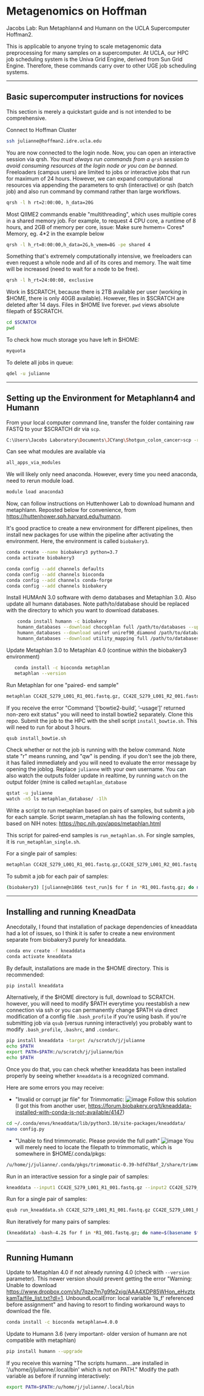 # Metagenomics on Hoffman
Jacobs Lab: Run Metaphlann4 and Humann on the UCLA Supercomputer Hoffman2. 

This is applicable to anyone trying to scale metagenomic data preprocessing for many samples on a supercomputer. 
At UCLA, our HPC job scheduling system is the Univa Grid Engine, derived from Sun Grid Engine. Therefore, these commands carry over to other UGE job scheduling systems. 


---
## Basic supercomputer instructions for novices
This section is merely a quickstart guide and is not intended to be comprehensive.

Connect to Hoffman Cluster
```bash
ssh julianne@hoffman2.idre.ucla.edu
```
You are now connected to the login node. Now, you can open an interactive session via qrsh. *You must always run commands from a `qrsh` session to avoid consuming resources at the login node or you can be banned.* Freeloaders (campus users) are limited to jobs or interactive jobs that run for maximum of 24 hours. However, we can expand computational resources via appending the parameters to qrsh (interactive) or qsh (batch job) and also run command by command rather than large workflows.

```bash
qrsh -l h rt=2:00:00, h_data=20G
```
Most QIIME2 commands enable "multithreading", which uses multiple cores in a shared memory job. 
For example, to request 4 CPU core, a runtime of 8 hours, and 2GB of memory per core, issue:
Make sure hvmem= Cores* Memory, eg. 4*2 in the example below

```bash
qrsh -l h_rt=8:00:00,h_data=2G,h_vmem=8G -pe shared 4
```
Something that's extremely computationally intensive, we freeloaders can even request a whole node and all of its cores and memory. The wait time will be increased (need to wait for a node to be free).

```bash 
qrsh -l h_rt=24:00:00, exclusive 
```

Work in $SCRATCH, because there is 2TB available per user (working in $HOME, there is only 40GB available). However, files in $SCRATCH are deleted after 14 days. Files in $HOME live forever. `pwd` views absolute filepath of $SCRATCH.
```bash
cd $SCRATCH
pwd
```
To check how much storage you have left in $HOME: 
```bash
myquota
```
To delete all jobs in queue:
```bash
qdel -u julianne
```
---
## Setting up the Environment for Metaphlann4 and Humann

From your local computer command line, transfer the folder containing raw FASTQ to your $SCRATCH dir via `scp`. 

```bash 
C:\Users\Jacobs Laboratory\Documents\JCYang\Shotgun_colon_cancer>scp -r Shotgun_colon_cancer julianne@hoffman2.idre.ucla.edu:/u/scratch/j/julianne 
```

Can see what modules are available via 
```bash
all_apps_via_modules
```
We will likely only need anaconda. However, every time you need anaconda, need to rerun module load.
```bash
module load anaconda3
```
Now, can follow instructions on Huttenhower Lab to download humann and metaphlann. Reposted below for convenience, from https://huttenhower.sph.harvard.edu/humann.

It's good practice to create a new environment for different pipelines, then install new packages for use within the pipeline after activating the environment.
Here, the environment is called `biobakery3`.

```bash
conda create --name biobakery3 python=3.7
conda activate biobakery3
```
```bash
conda config --add channels defaults
conda config --add channels bioconda
conda config --add channels conda-forge
conda config --add channels biobakery
```
Install HUMAnN 3.0 software with demo databases and Metaphlan 3.0. Also update all humann databases. Note path/to/database should be replaced with the directory to which you want to download databases.

```bash
    conda install humann -c biobakery
    humann_databases --download chocophlan full /path/to/databases --update-config yes
    humann_databases --download uniref uniref90_diamond /path/to/databases --update-config yes
    humann_databases --download utility_mapping full /path/to/databases --update-config yes
```

Update Metaphlan 3.0 to Metaphlan 4.0 (continue within the biobakery3 environment)
```bash
   conda install -c bioconda metaphlan
   metaphlan --version
```

Run Metaphlan for one "paired- end sample"
```bash
metaphlan CC42E_S279_L001_R1_001.fastq.gz, CC42E_S279_L001_R2_001.fastq.gz --bowtie2out metagenome.bowtie2.bz2 --nproc 5 --input_type fastq -o profiled_metagenome.txt
```

If you receive the error "Command ‘[‘bowtie2-build’, ‘–usage’]’ returned non-zero exit status"
you will need to install bowtie2 separately. Clone this repo. Submit the job to the HPC with the shell script `install_bowtie.sh`. This will need to run for about 3 hours.

```bash
qsub install_bowtie.sh
```

Check whether or not the job is running with the below command. Note state "r" means running, and "qw" is pending. if you don't see the job there, it has failed immediately and you will need to evaluate the error message by opening the joblog. Replace `julianne` with your own username. You can also watch the outputs folder update in realtime, by running `watch` on the output folder (mine is called `metaphlan_database`

```bash
qstat -u julianne
watch -n5 ls metaphlan_database/ -1lh
```
Write a script to run metaphlan based on pairs of samples, but submit a job for each sample. Script swarm_metaplan.sh has the following contents, based on NIH notes: https://hpc.nih.gov/apps/metaphlan.html

This script for paired-end samples is `run_metaphlan.sh`. For single samples, it is `run_metaphlan_single.sh`.

For a single pair of samples:
```bash
metaphlan CC42E_S279_L001_R1_001.fastq.gz,CC42E_S279_L001_R2_001.fastq.gz --bowtie2out metagenome.bowtie2.bz2 --nproc 4 --input_type fastq -o profiled_metagenome.txt --bowtie2db metaphlan_database --index mpa_vJan21_CHOCOPhlAnSGB_202103 
```
To submit a job for each pair of samples:
```bash
(biobakery3) [julianne@n1866 test_run]$ for f in *R1_001.fastq.gz; do name=$(basename $f R1_001.fastq.gz); qsub run_metaphlan.sh ${name}R1_001.fastq.gz ${name}R2_001.fastq.gz; done

```
--------------------------------------
## Installing and running KneadData 


Anecdotally, I found that installation of package dependencies of kneaddata had a lot of issues, so I think it is safer to create a new environment separate from biobakery3 purely for kneaddata. 
```bash 
conda env create -f kneaddata
conda activate kneaddata
```

By default, installations are made in the $HOME directory. This is recommended: 

```bash
pip install kneaddata
```

Alternatively, if the $HOME directory is full, download to SCRATCH. however, you will need to modify $PATH everytime you reestablish a new connection via ssh or you can permanently change $PATH via direct modification of a config file `.bash_profile` if you're using bash. if you're submitting job via `qsub` (versus running interactively) you probably want to modify `.bash_profile`, `.bashrc`, and `.condarc`.

```bash
pip install kneaddata -target /u/scratch/j/julianne
echo $PATH
export PATH=$PATH:/u/scratch/j/julianne/bin 
echo $PATH
```
Once you do that, you can check whether kneaddata has been installed properly by seeing whether `kneaddata` is a recognized command. 

Here are some errors you may receive:
- "Invalid or corrupt jar file" for Trimmomatic: 
![image](https://user-images.githubusercontent.com/62775127/208792025-9abd2d53-ea6a-4d36-a828-930021fc3c61.png)
Follow this solution (I got this from another user, https://forum.biobakery.org/t/kneaddata-installed-with-conda-is-not-available/4147)
```bash
cd ~/.conda/envs/kneaddata/lib/python3.10/site-packages/kneaddata/
nano config.py 
```
- "Unable to find trimmomatic. Please provide the full path"
![image](https://user-images.githubusercontent.com/62775127/208792482-c6febee7-808f-4e1e-acd7-a95654b940e2.png)
You will merely need to locate the filepath to trimmomatic, which is somewhere in $HOME/.conda/pkgs:
```bash
/u/home/j/julianne/.conda/pkgs/trimmomatic-0.39-hdfd78af_2/share/trimmomatic-0.39-2/
```
Run in an interactive session for a single pair of samples:
```bash
kneaddata --input1 CC42E_S279_L001_R1_001.fastq.gz --input2 CC42E_S279_L001_R2_001.fastq.gz --reference-db /u/scratch/j/julianne/kneaddata_databases --output CC42E_test_kneaddata --trimmomatic /u/home/j/julianne/.conda/pkgs/trimmomatic-0.39-hdfd78af_2/share/trimmomatic-0.39-2/
```

Run for a single pair of samples: 
```bash
qsub run_kneaddata.sh CC42E_S279_L001_R1_001.fastq.gz CC42E_S279_L001_R2_001.fastq.gz  
```

Run iteratively for many pairs of samples:
```bash
(kneaddata) -bash-4.2$ for f in *R1_001.fastq.gz; do name=$(basename $f R1_001.fastq.gz); qsub run_kneaddata.sh ${name}R1_001.fastq.gz ${name}R2_001.fastq.gz; done  
```

---
## Running Humann
Update to Metaphlan 4.0 if not already running 4.0 (check with `--version` parameter). This newer version should prevent getting the error "Warning: Unable to download https://www.dropbox.com/sh/7qze7m7g9fe2xjg/AAA4XDP85WHon_eHvztxkamTa/file_list.txt?dl=1. UnboundLocalError: local variable 'ls_f' referenced before assignment" and having to resort to finding workaround ways to download the file.

```bash
conda install -c bioconda metaphlan=4.0.0
```
Update to Humann 3.6 (very important- older version of humann are not compatible with metaphlan)
```bash
pip install humann --upgrade
```
If you receive this warning
"The scripts humann....are installed in '/u/home/j/julianne/.local/bin' which is not on PATH."
Modify the path variable as before if running interactively:
```bash
export PATH=$PATH:/u/home/j/julianne/.local/bin
```

